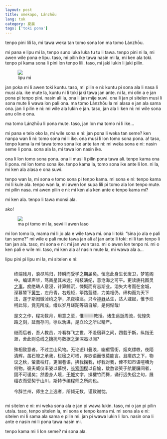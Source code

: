 ```yaml
---
layout: post
title: omekapo, Lánzhōu
lang: tok
category: 夏晨
tags: ['toki pona']
---
```


tenpo pini lili la, mi tawa weka tan tomo sona lon ma tomo Lánzhōu.

mi pana e lipu mi la, tenpo suno luka luka tu tu li tawa. tenpo pini ni la, mi awen wile pona e lipu. taso, mi pilin ike tawa nasin mi la, mi ken ala toki. tenpo pi kama sona li pini lon tenpo lili. taso, mi jaki lukin li jaki pilin.

<!--more-->
<figure>
<img src="https://s21.ax1x.com/2024/07/04/pk2g6VP.md.jpg" />
<figcaption>lipu mi</figcaption>
</figure>

jan poka mi li awen toki kuntu. taso, mi pilin e ni: kuntu pi sona ala li nasa li musi ala. ike mute la, kuntu ni li toki jaki tawa jan ante. ni la, mi olin a e jan pona pi tenpo pini. nasin ali la, ona li jan mije suwi. ona li jan pi sitelen musi li sona mute li wawa lon pali ona. ma tomo Lánzhōu la mi alasa e jan ala sama ona. jan li pilin e ni: mi wile ala lukin e jan. taso, jan ala li ken ni: mi wile sona anu olin e ona.

ma tomo Lánzhōu li pona mute. taso, jan lon ma tomo ni li ike…

mi pana e telo oko la, mi wile sona e ni: jan pona li weka tan seme? ken nanpa wan li ni: tomo sona mi li ike. ona musi li lon tomo sona pona. a! taso, tenpo kama la mi tawa tomo sona ike ante tan ni: mi weka sona e ni: nasin seme li pona. sona ala la, mi tawa lon nasin ike.

ona li lon tomo sona pona. ona li musi li pilin pona tawa ali. tenpo kama ona li pona. mi lon tomo sona ike. tenpo kama la, tomo sona ike ante li lon. ni la, mi ken ala alasa e ona suwi.

tenpo wan la, mi sona e tomo sona pi tenpo kama. mi sona e ni: tenpo kama mi li kule ala. tenpo wan la, mi awen lon supa lili pi tomo ala lon tenpo mute. mi pilin nasa. mi awen pilin e ni: mi ken ala ken ante e tenpo kama mi?

mi ken ala. tenpo li tawa monsi ala.

ako!

<figure>
<img src="https://s21.ax1x.com/2024/07/04/pk2veyR.md.jpg" />
<figcaption>ma pi tomo mi la, sewi li awen laso</figcaption>
</figure>

mi lon tomo la, mama mi li jo ala e wile tawa mi. ona li toki: “sina jo ala e pali tan seme?” mi wile e pali mute tawa jan ali a! jan ante li toki: ni li tan tenpo li tan jan ala. taso, mi sona e ni: mi jan wan taso. mi o awen lon tenpo ni. mi o ken pali e wile mi. taso, mi ken ala a! nasin mute la, mi wawa ala a…

lipu pini pi lipu mi la, mi sitelen e ni:

<div markdown=1 style="font-family:fangsong,var(--base-font);margin:2em" lang=cmn>

终端残月，浪尽鸠归，转瞬而受学之期届矣。恒念此身生长唐卫，梦笔阁中。编译声华，笃商星其未远；衔枝演纪，意沧海之可平。更读旃托图灵[之事](https://blog.csdn.net/pongba/article/details/1336028)，痴绝畴人意浸，计算鲸沉，悚慨而有志斯业。洎失大考而在金城，深慕辇下[黄生](https://huangxuan.me/)，左丹青，右规矩，筚路蓝缕，力美相仍，缔构而为天下法，遂于斯闳微淖约之学，夙夜梭巡。只今[神器](https://openai.com/)丛生，达人遽起，惟予烂柯此际，竟无所成，缦以岁月蹉跎等语自解，是何惭哉！

是文之作，程功数月，用意之至，惟<span style="filter:blur(2px)">⚿⚿⚿</span>教授。诸生远逝周流，忧惶失路之刻，延而存问，徐以劝进，是立论之所以精严。

继而后者，吾人教员，冷看群飞之世，不没宿莽之间，四载于斯，纵指无涯，舍此则总线之攘扰与数据之渊深曷以闻？

殊相致意者，不过兰山风物。无论逝川叠浪，幽壑雪街，烟岚缥帙，夜陌清辉，虽石隙之承我，栏楹之可栖，亦欲语而恨莫能言。且瘴疠之下，物议之秋，萤蜚枯灯，更阑巷语，拂我掬我，纾我对我，俾不知市语喧嘈为何物。彼夫威仪丰姿以慕悦，[长索固楔](https://skepticsannotatedbible.com/is/54.html#2)以自愉，敖敖谈笑于航厦牖间者，固不可谖矣；然委身人境，[干城](https://nlrp.chinesethought.cn/shuyu_show.aspx?shuyu_id=2243)文字，操楗竹而舞，诵行远失侣之句，展缁衣而受契于山川，斯特予编程师之所向也。

今辞兰州，师生之上选者，所倾无数，谨致谢忱。

</div>

mi sitelen e ni: mi weka sona ala e jan pi wawa lukin. taso, mi o jan pi pilin utala. taso, tenpo sitelen la, mi sona e tenpo kama mi. mi sona ala e ni: sitelen mi li sama ala sama e pilin mi. jan pi wawa lukin li lon. nasin ona li ante e nasin mi li pona tawa nasin mi.

tenpo kama mi li lon seme? mi sona ala.
